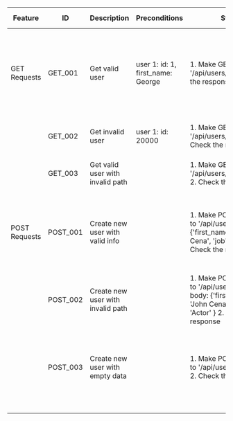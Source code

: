 | Feature       | ID       | Description                       | Preconditions                     | Steps                                                                                                              | Expected Results                                                      | Notes |
|---------------|----------|-----------------------------------|-----------------------------------|--------------------------------------------------------------------------------------------------------------------|-----------------------------------------------------------------------|-------|
| GET Requests  | GET_001  | Get valid user                    | user 1: id: 1, first_name: George | 1. Make GET '/api/users/1' 2. Check the response                                                                   | 1. Return 200 status code 2. Return the proper data of requested user |       |
|               | GET_002  | Get invalid user                  | user 1: id: 20000                 | 1. Make GET '/api/users/20000' 2. Check the response                                                               | 1. Return 404 status code                                             |       |
|               | GET_003  | Get valid user with invalid path  |                                   | 1. Make GET '/api/users/dbcc/20000' 2. Check the response                                                          | 1. Return 404 status code                                             |       |
| POST Requests | POST_001 | Create new user with valid info   |                                   | 1. Make POST request to '/api/users/' body: {'first_name': 'John Cena', 'job': 'Actor' } 2. Check the response     | 1. Return 201 status code 2. New user created with provided data      |       |
|               | POST_002 | Create new user with invalid path |                                   | 1. Make POST request to '/api/users/abns' body: {'first_name': 'John Cena', 'job': 'Actor' } 2. Check the response | 1. Return 404 status code                                             |       |
|               | POST_003 | Create new user with empty data   |                                   | 1. Make POST request to '/api/users/' body: {} 2. Check the response                                               | 1. Return 201 status code 2. New user created with empty data         |       |
|               |          |                                   |                                   |                                                                                                                    |                                                                       |       |
|               |          |                                   |                                   |                                                                                                                    |                                                                       |       |